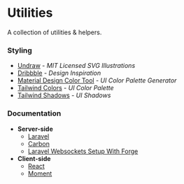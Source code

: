 # Utilities

A collection of utilities & helpers.

### Styling

-  [Undraw](https://undraw.co/illustrations) - _MIT Licensed SVG Illustrations_
-  [Dribbble](https://dribbble.com) - _Design Inspiration_
-  [Material Design Color Tool](https://material.io/resources/color) - _UI Color Palette Generator_
-  [Tailwind Colors](https://tailwindcss.com/docs/customizing-colors) - _UI Color Palette_
-  [Tailwind Shadows](https://tailwindcss.com/docs/box-shadow) - _UI Shadows_

### Documentation

- **Server-side**
	- [Laravel](https://laravel.com/docs)
	- [Carbon](https://carbon.nesbot.com/docs)
	- [Laravel Websockets Setup With Forge](https://alex.bouma.blog/posts/installing-laravel-websockets-on-forge-with-ssl/)
- **Client-side**
	- [React](https://reactjs.org/docs/hello-world.html)
	- [Moment](https://momentjs.com/docs)
